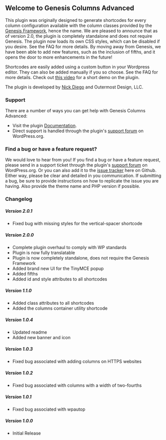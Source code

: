 ## Welcome to Genesis Columns Advanced

This plugin was originally designed to generate shortcodes for every column configuration available with the column classes provided by the [Genesis Framework](http://www.studiopress.com), hence the name. We are pleased to announce that as of version 2.0, the plugin is completely standalone and does not require Genesis. The plugin now loads its own CSS styles, which can be disabled if you desire. See the FAQ for more details. By moving away from Genesis, we have been able to add new features, such as the inclusion of fifths, and it opens the door to more enhancements in the future!

Shortcodes are easily added using a custom button in your Wordpress editor. They can also be added manually if you so choose. See the FAQ for more details. Check out [this video](https://youtu.be/ortnpInn_YE) for a short demo on the plugin.

The plugin is developed by [Nick Diego](http://www.nickdiego.com) and Outermost Design, LLC.

### Support

There are a number of ways you can get help with Genesis Columns Advanced:

* Visit the plugin [Documentation](http://www.nickdiego.com/plugins/genesis-columns-advanced/?utm_source=gca&utm_medium=plugin&utm_content=github-readme-links&utm_campaign=gca_links).
* Direct support is handled through the plugin's [support forum](https://wordpress.org/support/plugin/genesis-columns-advanced) on WordPress.org.

### Find a bug or have a feature request?

We would love to hear from you! If you find a bug or have a feature request, please send in a support ticket through the plugin's [support forum](https://wordpress.org/support/plugin/genesis-columns-advanced) on WordPress.org. Or you can also add it to the [issue tracker](https://github.com/ndiego/genesis-columns-advanced/issues) here on Github. Either way, please be clear and detailed in you communication. If submitting a bug, be sure to provide instructions on how to replicate the issue you are having. Also provide the theme name and PHP version if possible. 

### Changelog

##### Version 2.0.1
* Fixed bug with missing styles for the vertical-spacer shortcode

##### Version 2.0.0
* Complete plugin overhaul to comply with WP standards
* Plugin is now fully translatable
* Plugin is now completely standalone, does not require the Genesis Framework
* Added brand new UI for the TinyMCE popup
* Added fifths
* Added id and style attributes to all shortcodes

##### Version 1.1.0
* Added class attributes to all shortcodes
* Added the columns container utility shortcode

##### Version 1.0.4
* Updated readme
* Added new banner and icon

##### Version 1.0.3
* Fixed bug associated with adding columns on HTTPS websites

##### Version 1.0.2
* Fixed bug associated with columns with a width of two-fourths

##### Version 1.0.1
* Fixed bug associated with wpautop

##### Version 1.0.0
* Initial Release
